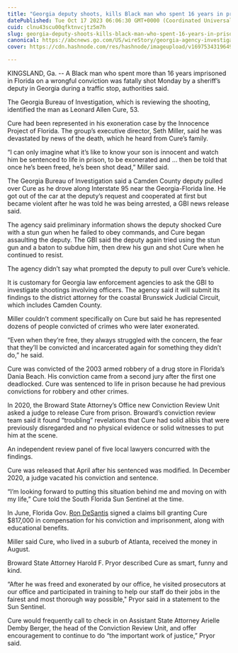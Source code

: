 ```yaml
---
title: "Georgia deputy shoots, kills Black man who spent 16 years in prison on wrongful conviction"
datePublished: Tue Oct 17 2023 06:06:30 GMT+0000 (Coordinated Universal Time)
cuid: clnu43scu00qfktnvcjtz5m7h
slug: georgia-deputy-shoots-kills-black-man-who-spent-16-years-in-prison-on-wrongful-conviction-1
canonical: https://abcnews.go.com/US/wireStory/georgia-agency-investigating-fatal-shoot-deputy-traffic-stop-104024022
cover: https://cdn.hashnode.com/res/hashnode/imageupload/v1697534319649/2f3d6df2-7c54-4b8d-80ef-d55285af79ff.jpeg

---
```


KINGSLAND, Ga. -- A Black man who spent more than 16 years imprisoned in Florida on a wrongful conviction was fatally shot Monday by a sheriff’s deputy in Georgia during a traffic stop, authorities said.

The Georgia Bureau of Investigation, which is reviewing the shooting, identified the man as Leonard Allen Cure, 53.

Cure had been represented in his exoneration case by the Innocence Project of Florida. The group’s executive director, Seth Miller, said he was devastated by news of the death, which he heard from Cure’s family.

“I can only imagine what it’s like to know your son is innocent and watch him be sentenced to life in prison, to be exonerated and ... then be told that once he’s been freed, he’s been shot dead,” Miller said.

The Georgia Bureau of Investigation said a Camden County deputy pulled over Cure as he drove along Interstate 95 near the Georgia-Florida line. He got out of the car at the deputy’s request and cooperated at first but became violent after he was told he was being arrested, a GBI news release said.

The agency said preliminary information shows the deputy shocked Cure with a stun gun when he failed to obey commands, and Cure began assaulting the deputy. The GBI said the deputy again tried using the stun gun and a baton to subdue him, then drew his gun and shot Cure when he continued to resist.

The agency didn’t say what prompted the deputy to pull over Cure’s vehicle.

It is customary for Georgia law enforcement agencies to ask the GBI to investigate shootings involving officers. The agency said it will submit its findings to the district attorney for the coastal Brunswick Judicial Circuit, which includes Camden County.

Miller couldn’t comment specifically on Cure but said he has represented dozens of people convicted of crimes who were later exonerated.

“Even when they’re free, they always struggled with the concern, the fear that they’ll be convicted and incarcerated again for something they didn’t do,” he said.

Cure was convicted of the 2003 armed robbery of a drug store in Florida’s Dania Beach. His conviction came from a second jury after the first one deadlocked. Cure was sentenced to life in prison because he had previous convictions for robbery and other crimes.

In 2020, the Broward State Attorney’s Office new Conviction Review Unit asked a judge to release Cure from prison. Broward’s conviction review team said it found “troubling” revelations that Cure had solid alibis that were previously disregarded and no physical evidence or solid witnesses to put him at the scene.

An independent review panel of five local lawyers concurred with the findings.

Cure was released that April after his sentenced was modified. In December 2020, a judge vacated his conviction and sentence.

“I’m looking forward to putting this situation behind me and moving on with my life,” Cure told the South Florida Sun Sentinel at the time.

In June, Florida Gov. [Ron DeSantis](https://abcnews.go.com/alerts/RonDeSantis) signed a claims bill granting Cure $817,000 in compensation for his conviction and imprisonment, along with educational benefits.

Miller said Cure, who lived in a suburb of Atlanta, received the money in August.

Broward State Attorney Harold F. Pryor described Cure as smart, funny and kind.

“After he was freed and exonerated by our office, he visited prosecutors at our office and participated in training to help our staff do their jobs in the fairest and most thorough way possible," Pryor said in a statement to the Sun Sentinel.

Cure would frequently call to check in on Assistant State Attorney Arielle Demby Berger, the head of the Conviction Review Unit, and offer encouragement to continue to do “the important work of justice,” Pryor said.